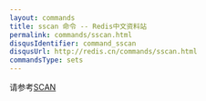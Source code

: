 ```yaml
---
layout: commands
title: sscan 命令 -- Redis中文资料站
permalink: commands/sscan.html
disqusIdentifier: command_sscan
disqusUrl: http://redis.cn/commands/sscan.html
commandsType: sets
---
```


请参考[SCAN](/commands/scan.html)

